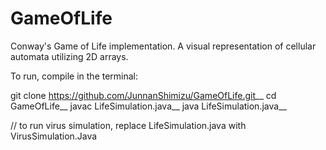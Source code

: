 # GameOfLife
Conway's Game of Life implementation. A visual representation of cellular automata utilizing 2D arrays. 

To run, compile in the terminal:

git clone https://github.com/JunnanShimizu/GameOfLife.git__
cd GameOfLife__
javac LifeSimulation.java__
java LifeSimulation.java__

// to run virus simulation, replace LifeSimulation.java with VirusSimulation.Java

